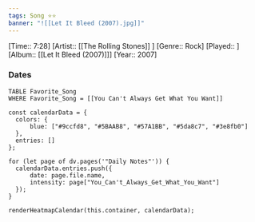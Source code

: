 ```yaml
---
tags: Song ⭐⭐ 
banner: "![[Let It Bleed (2007).jpg]]"
---
```

[Time:: 7:28]
[Artist:: [[The Rolling Stones]] ]
[Genre:: Rock]
[Played:: ]
[Album:: [[Let It Bleed (2007)]]]
[Year:: 2007]
### Dates
````dataview
TABLE Favorite_Song
WHERE Favorite_Song = [[You Can't Always Get What You Want]]
````
  ```dataviewjs
const calendarData = { 
	colors: { 
		blue: ["#9ccfd8", "#5BAAB8", "#57A1BB", "#5da8c7", "#3e8fb0"] 
	}, 
	entries: [] 
}; 

for (let page of dv.pages('"Daily Notes"')) { 
	calendarData.entries.push({ 
		date: page.file.name, 
		intensity: page["You_Can't_Always_Get_What_You_Want"]
	}); 
} 

renderHeatmapCalendar(this.container, calendarData);
```
